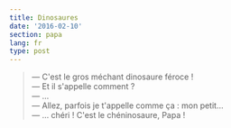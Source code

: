 ```yaml
---
title: Dinosaures
date: '2016-02-10'
section: papa
lang: fr
type: post
---
```


> — C'est le gros méchant dinosaure féroce !  
> — Et il s'appelle comment ?  
> — …  
> — Allez, parfois je t'appelle comme ça : mon petit…  
> — … chéri ! C'est le chéninosaure, Papa !
